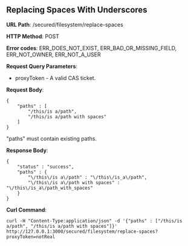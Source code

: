 Replacing Spaces With Underscores
---------------------------------

__URL Path__: /secured/filesystem/replace-spaces

__HTTP Method__: POST

__Error codes__: ERR_DOES_NOT_EXIST, ERR_BAD_OR_MISSING_FIELD, ERR_NOT_OWNER, ERR_NOT_A_USER

__Request Query Parameters__:

* proxyToken - A valid CAS ticket.

__Request Body__:

    {
        "paths" : [
            "/this/is a/path",
            "/this/is a/path with spaces"
        ]
    }

"paths" must contain existing paths.

__Response Body__:

    {
        "status" : "success",
        "paths" : {
            "\/this\/is a\/path" : "\/this\/is_a\/path",
            "\/this\/is a\/path with spaces" : "\/this\/is_a\/path_with_spaces"
        }
    }

__Curl Command__:

    curl -H "Content-Type:application/json" -d '{"paths" : ["/this/is a/path", "/this/is a/path with spaces"]}' http://127.0.0.1:3000/secured/filesystem/replace-spaces?proxyToken=notReal